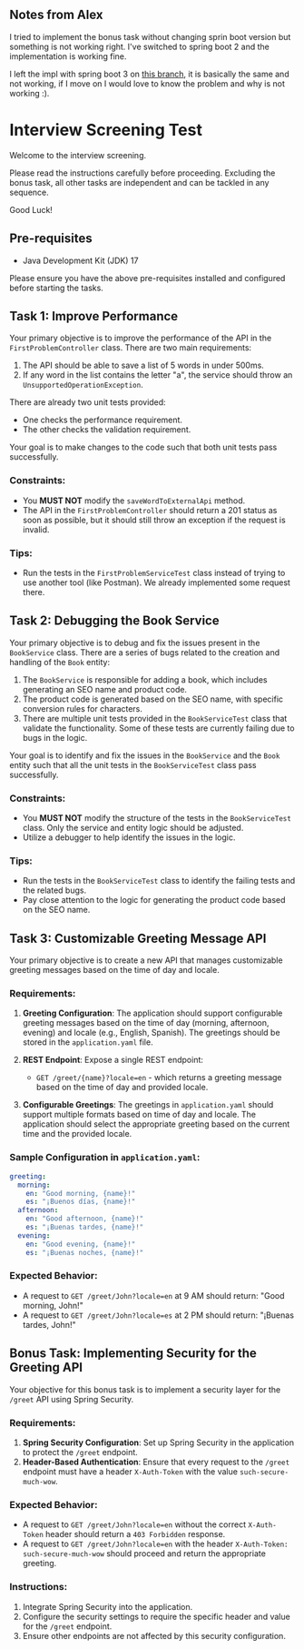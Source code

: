 
## Notes from Alex

I tried to implement the bonus task without changing sprin boot version but something is not working right. I've switched to spring boot 2 and the implementation is working fine. 

I left the impl with spring boot 3 on [this branch](https://github.com/alexdragnea/HomeAssignment/tree/BonusTask_Try_to_impl_spring_security_with_boot3), it is basically the same and not working, if I move on I would love to know the problem and why is not working :).

# Interview Screening Test

Welcome to the interview screening. 

Please read the instructions carefully before proceeding.
Excluding the bonus task, all other tasks are independent and can be tackled in any sequence.

Good Luck!

## Pre-requisites

- Java Development Kit (JDK) 17

Please ensure you have the above pre-requisites installed and configured before starting the tasks.

## Task 1: Improve Performance

Your primary objective is to improve the performance of the API in the `FirstProblemController` class. There are two main requirements:

1. The API should be able to save a list of 5 words in under 500ms.
2. If any word in the list contains the letter "a", the service should throw an `UnsupportedOperationException`.

There are already two unit tests provided:

- One checks the performance requirement.
- The other checks the validation requirement.

Your goal is to make changes to the code such that both unit tests pass successfully.

### Constraints:

- You **MUST NOT** modify the `saveWordToExternalApi` method.
- The API in the `FirstProblemController` should return a 201 status as soon as possible, but it should still throw an exception if the request is invalid.

### Tips:

- Run the tests in the `FirstProblemServiceTest` class instead of trying to use another tool (like Postman). We already implemented some request there.



## Task 2: Debugging the Book Service

Your primary objective is to debug and fix the issues present in the `BookService` class. There are a series of bugs related to the creation and handling of the `Book` entity:

1. The `BookService` is responsible for adding a book, which includes generating an SEO name and product code.
2. The product code is generated based on the SEO name, with specific conversion rules for characters.
3. There are multiple unit tests provided in the `BookServiceTest` class that validate the functionality. Some of these tests are currently failing due to bugs in the logic.

Your goal is to identify and fix the issues in the `BookService` and the `Book` entity such that all the unit tests in the `BookServiceTest` class pass successfully.

### Constraints:
- You **MUST NOT** modify the structure of the tests in the `BookServiceTest` class. Only the service and entity logic should be adjusted.
- Utilize a debugger to help identify the issues in the logic.

### Tips:
- Run the tests in the `BookServiceTest` class to identify the failing tests and the related bugs.
- Pay close attention to the logic for generating the product code based on the SEO name.


## Task 3: Customizable Greeting Message API

Your primary objective is to create a new API that manages customizable greeting messages based on the time of day and locale.

### Requirements:

1. **Greeting Configuration**: The application should support configurable greeting messages based on the time of day (morning, afternoon, evening) and locale (e.g., English, Spanish). The greetings should be stored in the `application.yaml` file.

2. **REST Endpoint**: Expose a single REST endpoint:
    - `GET /greet/{name}?locale=en` - which returns a greeting message based on the time of day and provided locale.

3. **Configurable Greetings**: The greetings in `application.yaml` should support multiple formats based on time of day and locale. The application should select the appropriate greeting based on the current time and the provided locale.

### Sample Configuration in `application.yaml`:

```yaml
greeting:
  morning:
    en: "Good morning, {name}!"
    es: "¡Buenos días, {name}!"
  afternoon:
    en: "Good afternoon, {name}!"
    es: "¡Buenas tardes, {name}!"
  evening:
    en: "Good evening, {name}!"
    es: "¡Buenas noches, {name}!"
```

### Expected Behavior:

- A request to `GET /greet/John?locale=en` at 9 AM should return: "Good morning, John!"
- A request to `GET /greet/John?locale=es` at 2 PM should return: "¡Buenas tardes, John!"


## Bonus Task: Implementing Security for the Greeting API

Your objective for this bonus task is to implement a security layer for the `/greet` API using Spring Security.

### Requirements:

1. **Spring Security Configuration**: Set up Spring Security in the application to protect the `/greet` endpoint.
2. **Header-Based Authentication**: Ensure that every request to the `/greet` endpoint must have a header `X-Auth-Token` with the value `such-secure-much-wow`.

### Expected Behavior:

- A request to `GET /greet/John?locale=en` without the correct `X-Auth-Token` header should return a `403 Forbidden` response.
- A request to `GET /greet/John?locale=en` with the header `X-Auth-Token: such-secure-much-wow` should proceed and return the appropriate greeting.

### Instructions:

1. Integrate Spring Security into the application.
2. Configure the security settings to require the specific header and value for the `/greet` endpoint.
3. Ensure other endpoints are not affected by this security configuration.
